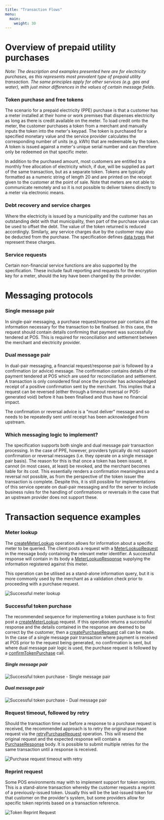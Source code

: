 ```yaml
---
title: "Transaction Flows"
menu:
  main:
    weight: 30
---
```


# Overview of prepaid utility purchases
_Note: The description and examples presented here are for electricity purchases, as this represents most prevalent type of prepaid utility transaction. The same principles apply for other services (e.g. gas and water), with just minor differences in the values of certain message fields._

### Token purchase and free tokens
The scenario for a prepaid electricity (PPE) purchase is that a customer has a meter installed at their home or work premises that dispenses electricity as long as there is credit available on the meter. To load credit onto the meter, the customer purchases a token from a merchant and manually inputs the token into the meter's keypad. The token is purchased for a specified monetary value and the service provider calculates the corresponding number of units (e.g. kWh) that are redeemable by the token. A token is issued against a meter's unique serial number and can therefore only be redeemed on that specific meter.

In addition to the purchased amount, most customers are entitled to a monthly free allocation of electricity which, if due, will be supplied as part of the same transaction, but as a separate token. Tokens are typically formatted as a numeric string of length 20 and are printed on the receipt given to the customer at the point of sale. Note that meters are not able to communicate remotely and so it is not possible to deliver tokens directly to a meter via electronic means.

### Debt recovery and service charges
Where the electricity is issued by a municipality and the customer has an outstanding debt with that municipality, then part of the purchase value can be used to offset the debt. The value of the token returned is reduced accordingly. Similarly, any service charges due by the customer may also be deducted from the purchase. The specification defines [data types](/specification/definitions) that represent these charges.

### Service requests
Certain non-financial service functions are also supported by the specification. These include fault reporting and requests for the encryption key for a meter, should the key have been changed by the provider.

# Messaging protocols
### Single message pair
In single-pair messaging, a purchase request/response pair contains all the information necessary for the transaction to be finalised. In this case, the request should contain details confirming that payment was successfully tendered at POS. This is required for reconciliation and settlement between the merchant and electricity provider.

### Dual message pair
In dual-pair messaging, a financial request/response pair is followed by a confirmation (or advice) message. The confirmation contains details of the payment tendered at POS which are used for reconciliation and settlement. A transaction is only considered final once the provider has acknowledged receipt of a positive confirmation sent by the merchant. This implies that a request can be reversed (either through a timeout reversal or POS-generated void) before it has been finalised and thus have no financial impact.

The confirmation or reversal advice is a "must deliver" message and so needs to be repeatedly sent until receipt has been acknowledged from upstream.

### Which messaging logic to implement?
The specification supports both single and dual message pair transaction processing. In the case of PPE, however, providers typically do not support confirmation or reversal messages (i.e. they operate on a single message pair basis). The reason for this is that once a token has been issued, it cannot (in most cases, at least) be revoked, and the merchant becomes liable for its cost. This essentially renders a confirmation meaningless and a reversal not possible, as from the perspective of the token issuer the transaction is complete. Despite this, it is still possible for implementations of this service operate on dual-pair messaging and for the server to include business rules for the handling of confirmations or reversals in the case that an upstream provider does not support these.

# Transaction sequence examples
### Meter lookup
The [createMeterLookup](/specification/operations/#createMeterLookup) operation allows for information about a specific meter to be queried. The client posts a request with a [MeterLookupRequest](/specification/definitions/#MeterLookupRequest) in the message body containing the relevant meter identifier. A successful response will contain in its body a [MeterLookupResponse](/specification/definitions/#MeterLookupResponse) supplying the information registered against this meter.

This operation can be utilised as a stand-alone information query, but it is more commonly used by the merchant as a validation check prior to proceeding with a purchase request.

![Successful meter lookup](/images/sequence-meter-lookup.png "Successful meter lookup")

### Successful token purchase
The recommended sequence for implementing a token purchase is to first post a [createMeterLookup](/specification/operations/#createMeterLookup) request. If this operation returns a successful response and the details contained in the response are deemed to be correct by the customer, then a [createPurchaseRequest](/specification/operations/#createPurchaseRequest) call can be made. In the case of a single message pair transaction where payment is received at POS prior to the request being generated, no confirmation is sent, but where dual message pair logic is used, the purchase request is followed by a [confirmTokenPurchase](/specification/operations/#confirmTokenPurchase) call.

##### Single message pair

![Successful token purchase - Single message pair](/images/sequence_successful-purchase-single.png "Successful token purchase - Single message pair")

##### Dual message pair

![Successful token purchase - Dual message pair](/images/sequence_successful-purchase-dual.png "Successful token purchase - Dual message pair")

### Request timeout, followed by retry
Should the transaction time out before a response to a purchase request is received, the recommended approach is to retry the original purchase request via the [retryPurchaseRequest](specification/definitions/#retryPurchaseRequest) operation. This will resend the original request and the expected response will contain a [PurchaseResponse](specification/definitions/#PurchaseResponse) body. It is possible to submit multiple retries for the same transaction until a response is received.

![Purchase request timeout with retry](/images/sequence_purchase-timeout-retry.png "Purchase request timeout with retry")

### Reprint request
Some POS environments may with to implement support for token reprints. This is a stand-alone transaction whereby the customer requests a reprint of a previously-issued token. Usually this will be the last-issued token for that customer on the provider's system, but some providers allow for specific token reprints based on a transaction reference.

![Token Reprint Request](/images/sequence_reprint-request.png "Token Reprint Request")
